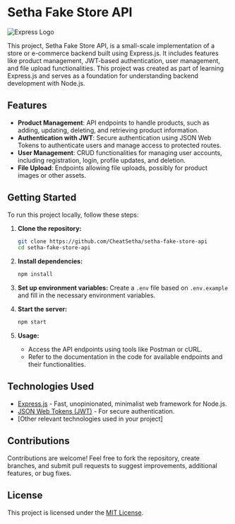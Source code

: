 # Setha Fake Store API

![Express Logo](https://res.cloudinary.com/practicaldev/image/fetch/s--YbV36HLj--/c_imagga_scale,f_auto,fl_progressive,h_420,q_auto,w_1000/https://dev-to-uploads.s3.amazonaws.com/i/hpg6if7btrwilqkidqbe.png)

This project, Setha Fake Store API, is a small-scale implementation of a store or e-commerce backend built using Express.js. It includes features like product management, JWT-based authentication, user management, and file upload functionalities. This project was created as part of learning Express.js and serves as a foundation for understanding backend development with Node.js.

## Features

- **Product Management**: API endpoints to handle products, such as adding, updating, deleting, and retrieving product information.
- **Authentication with JWT**: Secure authentication using JSON Web Tokens to authenticate users and manage access to protected routes.
- **User Management**: CRUD functionalities for managing user accounts, including registration, login, profile updates, and deletion.
- **File Upload**: Endpoints allowing file uploads, possibly for product images or other assets.

## Getting Started

To run this project locally, follow these steps:

1. **Clone the repository:**
    ```bash
    git clone https://github.com/CheatSetha/setha-fake-store-api
    cd setha-fake-store-api
    ```

2. **Install dependencies:**
    ```bash
    npm install
    ```

3. **Set up environment variables:**
    Create a `.env` file based on `.env.example` and fill in the necessary environment variables.

4. **Start the server:**
    ```bash
    npm start
    ```

5. **Usage:**
    - Access the API endpoints using tools like Postman or cURL.
    - Refer to the documentation in the code for available endpoints and their functionalities.

## Technologies Used

- [Express.js](https://expressjs.com/) - Fast, unopinionated, minimalist web framework for Node.js.
- [JSON Web Tokens (JWT)](https://jwt.io/) - For secure authentication.
- [Other relevant technologies used in your project]

## Contributions

Contributions are welcome! Feel free to fork the repository, create branches, and submit pull requests to suggest improvements, additional features, or bug fixes.

## License

This project is licensed under the [MIT License](LICENSE).
